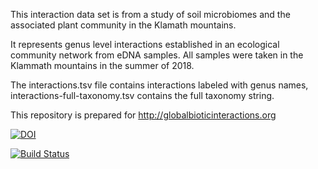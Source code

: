 This interaction data set is from a study of soil microbiomes and the associated plant community in the Klamath mountains.

It represents genus level interactions established in an ecological community network from eDNA samples. All samples were taken in the Klammath mountains in the summer of 2018.

The interactions.tsv file contains interactions labeled with genus names, interactions-full-taxonomy.tsv contains the full taxonomy string.

This repository is prepared for http://globalbioticinteractions.org


[![DOI](https://zenodo.org/badge/188169008.svg)](https://zenodo.org/badge/latestdoi/188169008)

[![Build Status](https://travis-ci.org/beraute/Klamath-mountains.svg)](https://travis-ci.org/beraute/Klamath-mountains)
